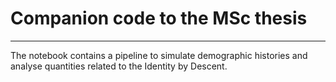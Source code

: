 # Companion code to the MSc thesis
---
The notebook contains a pipeline to simulate demographic histories and analyse quantities
related to the Identity by Descent.

